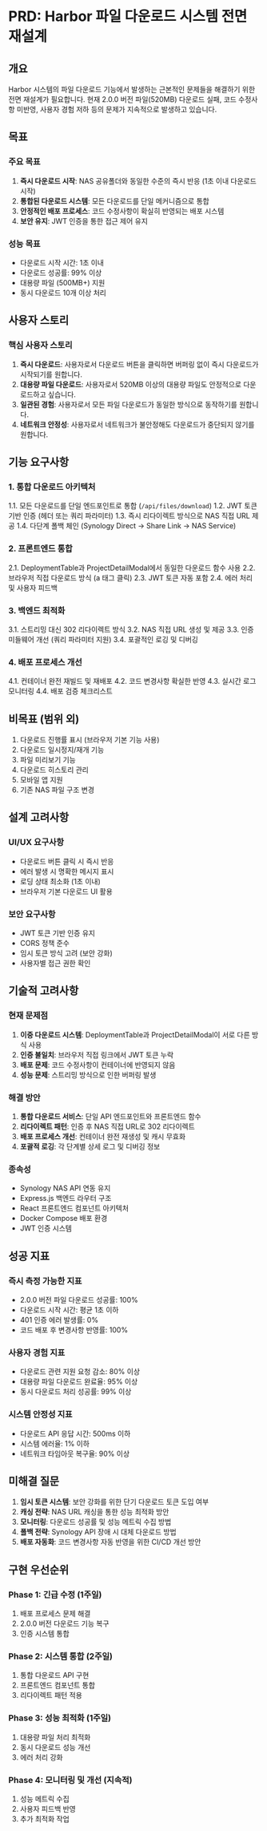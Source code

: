# PRD: Harbor 파일 다운로드 시스템 전면 재설계

## 개요

Harbor 시스템의 파일 다운로드 기능에서 발생하는 근본적인 문제들을 해결하기 위한 전면 재설계가 필요합니다. 현재 2.0.0 버전 파일(520MB) 다운로드 실패, 코드 수정사항 미반영, 사용자 경험 저하 등의 문제가 지속적으로 발생하고 있습니다.

## 목표

### 주요 목표
1. **즉시 다운로드 시작**: NAS 공유폴더와 동일한 수준의 즉시 반응 (1초 이내 다운로드 시작)
2. **통합된 다운로드 시스템**: 모든 다운로드를 단일 메커니즘으로 통합
3. **안정적인 배포 프로세스**: 코드 수정사항이 확실히 반영되는 배포 시스템
4. **보안 유지**: JWT 인증을 통한 접근 제어 유지

### 성능 목표
- 다운로드 시작 시간: 1초 이내
- 다운로드 성공률: 99% 이상
- 대용량 파일 (500MB+) 지원
- 동시 다운로드 10개 이상 처리

## 사용자 스토리

### 핵심 사용자 스토리
1. **즉시 다운로드**: 사용자로서 다운로드 버튼을 클릭하면 버퍼링 없이 즉시 다운로드가 시작되기를 원합니다.
2. **대용량 파일 다운로드**: 사용자로서 520MB 이상의 대용량 파일도 안정적으로 다운로드하고 싶습니다.
3. **일관된 경험**: 사용자로서 모든 파일 다운로드가 동일한 방식으로 동작하기를 원합니다.
4. **네트워크 안정성**: 사용자로서 네트워크가 불안정해도 다운로드가 중단되지 않기를 원합니다.

## 기능 요구사항

### 1. 통합 다운로드 아키텍처
1.1. 모든 다운로드를 단일 엔드포인트로 통합 (`/api/files/download`)
1.2. JWT 토큰 기반 인증 (헤더 또는 쿼리 파라미터)
1.3. 즉시 리다이렉트 방식으로 NAS 직접 URL 제공
1.4. 다단계 폴백 체인 (Synology Direct → Share Link → NAS Service)

### 2. 프론트엔드 통합
2.1. DeploymentTable과 ProjectDetailModal에서 동일한 다운로드 함수 사용
2.2. 브라우저 직접 다운로드 방식 (a 태그 클릭)
2.3. JWT 토큰 자동 포함
2.4. 에러 처리 및 사용자 피드백

### 3. 백엔드 최적화
3.1. 스트리밍 대신 302 리다이렉트 방식
3.2. NAS 직접 URL 생성 및 제공
3.3. 인증 미들웨어 개선 (쿼리 파라미터 지원)
3.4. 포괄적인 로깅 및 디버깅

### 4. 배포 프로세스 개선
4.1. 컨테이너 완전 재빌드 및 재배포
4.2. 코드 변경사항 확실한 반영
4.3. 실시간 로그 모니터링
4.4. 배포 검증 체크리스트

## 비목표 (범위 외)

1. 다운로드 진행률 표시 (브라우저 기본 기능 사용)
2. 다운로드 일시정지/재개 기능
3. 파일 미리보기 기능
4. 다운로드 히스토리 관리
5. 모바일 앱 지원
6. 기존 NAS 파일 구조 변경

## 설계 고려사항

### UI/UX 요구사항
- 다운로드 버튼 클릭 시 즉시 반응
- 에러 발생 시 명확한 메시지 표시
- 로딩 상태 최소화 (1초 이내)
- 브라우저 기본 다운로드 UI 활용

### 보안 요구사항
- JWT 토큰 기반 인증 유지
- CORS 정책 준수
- 임시 토큰 방식 고려 (보안 강화)
- 사용자별 접근 권한 확인

## 기술적 고려사항

### 현재 문제점
1. **이중 다운로드 시스템**: DeploymentTable과 ProjectDetailModal이 서로 다른 방식 사용
2. **인증 불일치**: 브라우저 직접 링크에서 JWT 토큰 누락
3. **배포 문제**: 코드 수정사항이 컨테이너에 반영되지 않음
4. **성능 문제**: 스트리밍 방식으로 인한 버퍼링 발생

### 해결 방안
1. **통합 다운로드 서비스**: 단일 API 엔드포인트와 프론트엔드 함수
2. **리다이렉트 패턴**: 인증 후 NAS 직접 URL로 302 리다이렉트
3. **배포 프로세스 개선**: 컨테이너 완전 재생성 및 캐시 무효화
4. **포괄적 로깅**: 각 단계별 상세 로그 및 디버깅 정보

### 종속성
- Synology NAS API 연동 유지
- Express.js 백엔드 라우터 구조
- React 프론트엔드 컴포넌트 아키텍처
- Docker Compose 배포 환경
- JWT 인증 시스템

## 성공 지표

### 즉시 측정 가능한 지표
- 2.0.0 버전 파일 다운로드 성공률: 100%
- 다운로드 시작 시간: 평균 1초 이하
- 401 인증 에러 발생률: 0%
- 코드 배포 후 변경사항 반영률: 100%

### 사용자 경험 지표
- 다운로드 관련 지원 요청 감소: 80% 이상
- 대용량 파일 다운로드 완료율: 95% 이상
- 동시 다운로드 처리 성공률: 99% 이상

### 시스템 안정성 지표
- 다운로드 API 응답 시간: 500ms 이하
- 시스템 에러율: 1% 이하
- 네트워크 타임아웃 복구율: 90% 이상

## 미해결 질문

1. **임시 토큰 시스템**: 보안 강화를 위한 단기 다운로드 토큰 도입 여부
2. **캐싱 전략**: NAS URL 캐싱을 통한 성능 최적화 방안
3. **모니터링**: 다운로드 성공률 및 성능 메트릭 수집 방법
4. **폴백 전략**: Synology API 장애 시 대체 다운로드 방법
5. **배포 자동화**: 코드 변경사항 자동 반영을 위한 CI/CD 개선 방안

## 구현 우선순위

### Phase 1: 긴급 수정 (1주일)
1. 배포 프로세스 문제 해결
2. 2.0.0 버전 다운로드 기능 복구
3. 인증 시스템 통합

### Phase 2: 시스템 통합 (2주일)
1. 통합 다운로드 API 구현
2. 프론트엔드 컴포넌트 통합
3. 리다이렉트 패턴 적용

### Phase 3: 성능 최적화 (1주일)
1. 대용량 파일 처리 최적화
2. 동시 다운로드 성능 개선
3. 에러 처리 강화

### Phase 4: 모니터링 및 개선 (지속적)
1. 성능 메트릭 수집
2. 사용자 피드백 반영
3. 추가 최적화 작업